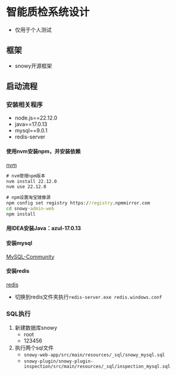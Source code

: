 # 智能质检系统设计

- 仅用于个人测试

## 框架

- snowy开源框架

## 启动流程

### 安装相关程序

- node.js==22.12.0
- java==17.0.13
- mysql==9.0.1
- redis-server

#### 使用nvm安装npm，并安装依赖
[nvm](https://github.com/coreybutler/nvm-windows/releases/tag/1.2.2)

```cmd
# nvm管理npm版本
nvm install 22.12.0
nvm use 22.12.0

# npm设置淘宝镜像源
npm config set registry https://registry.npmmirror.com
cd snowy-admin-web
npm install
```

#### 用IDEA安装Java：azul-17.0.13

#### 安装mysql
[MySQL-Community](https://dev.mysql.com/downloads/mysql/`)

#### 安装redis
[redis](https://github.com/microsoftarchive/redis/releases)

* 切换到redis文件夹执行`redis-server.exe redis.windows.conf`

### SQL执行

1. 新建数据库snowy
   - root
   - 123456
2. 执行两个sql文件
   - `snowy-web-app/src/main/resources/_sql/snowy_mysql.sql`
   - `snowy-plugin/snowy-plugin-inspection/src/main/resources/_sql/inspection_mysql.sql`


